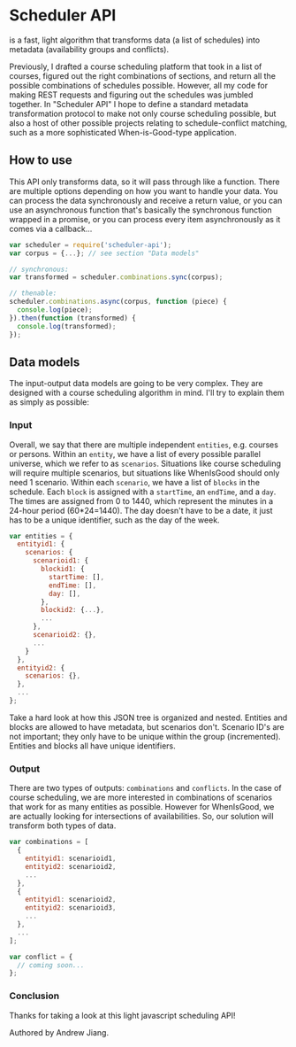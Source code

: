 # Scheduler API

is a fast, light algorithm that transforms data (a list of schedules) into metadata (availability groups and conflicts).

Previously, I drafted a course scheduling platform that took in a list of courses, figured out the right combinations of sections, and return all the possible combinations of schedules possible. However, all my code for making REST requests and figuring out the schedules was jumbled together. In "Scheduler API" I hope to define a standard metadata transformation protocol to make not only course scheduling possible, but also a host of other possible projects relating to schedule-conflict matching, such as a more sophisticated When-is-Good-type application.

## How to use

This API only transforms data, so it will pass through like a function. There are multiple options depending on how you want to handle your data. You can process the data synchronously and receive a return value, or you can use an asynchronous function that's basically the synchronous function wrapped in a promise, or you can process every item asynchronously as it comes via a callback...

```javascript
var scheduler = require('scheduler-api');
var corpus = {...}; // see section "Data models"

// synchronous:
var transformed = scheduler.combinations.sync(corpus);

// thenable:
scheduler.combinations.async(corpus, function (piece) {
  console.log(piece);
}).then(function (transformed) {
  console.log(transformed);
});
```

## Data models

The input-output data models are going to be very complex. They are designed with a course scheduling algorithm in mind. I'll try to explain them as simply as possible:

### Input

Overall, we say that there are multiple independent `entities`, e.g. courses or persons. Within an `entity`, we have a list of every possible parallel universe, which we refer to as `scenarios`. Situations like course scheduling will require multiple scenarios, but situations like WhenIsGood should only need 1 scenario. Within each `scenario`, we have a list of `blocks` in the schedule. Each `block` is assigned with a `startTime`, an `endTime`, and a `day`. The times are assigned from 0 to 1440, which represent the minutes in a 24-hour period (60*24=1440). The day doesn't have to be a date, it just has to be a unique identifier, such as the day of the week.

```javascript
var entities = {
  entityid1: {
    scenarios: {
      scenarioid1: {
        blockid1: {
          startTime: [],
          endTime: [],
          day: [],
        },
        blockid2: {...},
        ...
      },
      scenarioid2: {},
      ...
    }
  },
  entityid2: {
    scenarios: {},
  },
  ...
};
```

Take a hard look at how this JSON tree is organized and nested. Entities and blocks are allowed to have metadata, but scenarios don't. Scenario ID's are not important; they only have to be unique within the group (incremented). Entities and blocks all have unique identifiers.

### Output

There are two types of outputs: `combinations` and `conflicts`. In the case of course scheduling, we are more interested in combinations of scenarios that work for as many entities as possible. However for WhenIsGood, we are actually looking for intersections of availabilities. So, our solution will transform both types of data.

```javascript
var combinations = [
  {
    entityid1: scenarioid1,
    entityid2: scenarioid2,
    ...
  },
  {
    entityid1: scenarioid2,
    entityid2: scenarioid3,
    ...
  },
  ...
];

var conflict = {
  // coming soon...
};
```

### Conclusion

Thanks for taking a look at this light javascript scheduling API!

Authored by Andrew Jiang.
